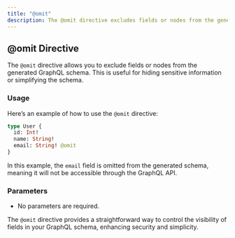 ```yaml
---
title: "@omit"
description: The @omit directive excludes fields or nodes from the generated schema.
---
```


## @omit Directive

The `@omit` directive allows you to exclude fields or nodes from the generated GraphQL schema. This is useful for hiding sensitive information or simplifying the schema.

### Usage

Here’s an example of how to use the `@omit` directive:

```graphql
type User {
  id: Int!
  name: String!
  email: String! @omit
}
```

In this example, the `email` field is omitted from the generated schema, meaning it will not be accessible through the GraphQL API.

### Parameters

- No parameters are required.

The `@omit` directive provides a straightforward way to control the visibility of fields in your GraphQL schema, enhancing security and simplicity.
